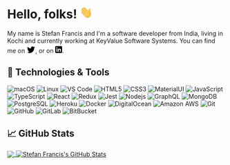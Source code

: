 # Hello, folks! <img src="https://raw.githubusercontent.com/stefanfrancis93/stefanfrancis93/main/wave.gif" width="30px">

My name is Stefan Francis and I'm a software developer from India, living in Kochi and currently working at KeyValue Software Systems. You can find me on [![Twitter][1.2]][1],  or on [![LinkedIn][3.2]][3].

## 🔧 Technologies & Tools
![macOS](https://img.shields.io/badge/-macOS-black?style=flat-square&logo=apple)
![Linux](https://img.shields.io/badge/-macOS-black?style=flat-square&logo=linux)
![VS Code](https://img.shields.io/badge/-VS_Code-black?style=flat-square&logo=visual-studio-code&logoColor=0078d7)
![HTML5](https://img.shields.io/badge/-HTML5-E34F26?style=flat-square&logo=html5&logoColor=white)
![CSS3](https://img.shields.io/badge/-CSS3-1572B6?style=flat-square&logo=css3)
![MaterialUI](https://img.shields.io/badge/-Material_UI-black?style=flat-square&logo=material-UI&logoColor=blue)
![JavaScript](https://img.shields.io/badge/-JavaScript-black?style=flat-square&logo=javascript)
![TypeScript](https://img.shields.io/badge/-TypeScript-007ACC?style=flat-square&logo=typescript)
![React](https://img.shields.io/badge/-React-black?style=flat-square&logo=react)
![Redux](https://img.shields.io/badge/-Redux-black?style=flat-square&logo=redux&logoColor=white&color=764abc)
![Jest](https://img.shields.io/badge/-Jest-informational?style=flat-square&logo=jest&logoColor=white&color=c53d16)
![Nodejs](https://img.shields.io/badge/-Nodejs-black?style=flat-square&logo=Node.js)
![GraphQL](https://img.shields.io/badge/-GraphQL-E10098?style=flat-square&logo=graphql)
![MongoDB](https://img.shields.io/badge/-MongoDB-black?style=flat-square&logo=mongodb)
![PostgreSQL](https://img.shields.io/badge/-PostgreSQL-336791?style=flat-square&logo=postgresql)
![Heroku](https://img.shields.io/badge/-Heroku-430098?style=flat-square&logo=heroku)
![Docker](https://img.shields.io/badge/-Docker-black?style=flat-square&logo=docker)
![DigitalOcean](https://img.shields.io/badge/-Digital%20Ocean-darkblue?style=flat-square&logo=digitalocean)
![Amazon AWS](https://img.shields.io/badge/Amazon%20AWS-232F3E?style=flat-square&logo=amazon-aws)
![Git](https://img.shields.io/badge/-Git-black?style=flat-square&logo=git)
![GitHub](https://img.shields.io/badge/-GitHub-181717?style=flat-square&logo=github)
![GitLab](https://img.shields.io/badge/-GitLab-FCA121?style=flat-square&logo=gitlab)
![BitBucket](https://img.shields.io/badge/-BitBucket-darkblue?style=flat-square&logo=bitbucket)


## &#x1f4c8; GitHub Stats

<a href="https://github.com/stefanfrancis93/stefanfrancis93">
  <img align="center" src="https://github-readme-stats.vercel.app/api/top-langs/?username=stefanfrancis93&layout=compact&theme=material-palenight" />
</a>
<a href="https://github.com/stefanfrancis93/stefanfrancis93">
  <img align="center" src="https://github-readme-stats.vercel.app/api?username=stefanfrancis93&show_icons=true&line_height=27&count_private=true&theme=material-palenight" alt="Stefan Francis's GitHub Stats" />
</a>

<!-- links to social media icons -->

<!-- icons without padding -->

[1.2]: https://raw.githubusercontent.com/stefanfrancis93/stefanfrancis93/main/wWzX9uB.png (twitter icon without padding)
[2.2]: https://raw.githubusercontent.com/stefanfrancis93/stefanfrancis93/main/9I6NRUm.png (github icon without padding)
[3.2]: https://raw.githubusercontent.com/stefanfrancis93/stefanfrancis93/main/linkedin-3-16.png (LinkedIn icon without padding)

<!-- links to your social media accounts -->

[1]: https://twitter.com/stefanfrancis93/
[2]: https://github.com/stefanfrancis93/
[3]: https://www.linkedin.com/in/stefanfrancis/
